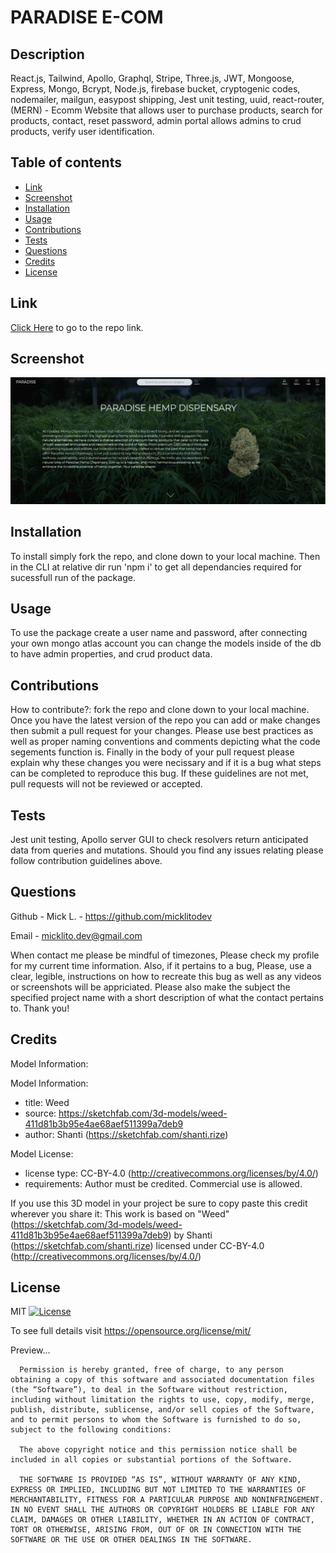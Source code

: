 # PARADISE E-COM

## Description

React.js, Tailwind, Apollo, Graphql, Stripe, Three.js, JWT, Mongoose, Express, Mongo, Bcrypt, Node.js, firebase bucket, cryptogenic codes, nodemailer, mailgun, easypost shipping, Jest unit testing, uuid, react-router, (MERN) - Ecomm Website that allows user to purchase products, search for products, contact, reset password, admin portal allows admins to crud products, verify user identification.

## Table of contents

- [ Link ](#link)
- [ Screenshot ](#screenshot)
- [ Installation ](#installation)
- [ Usage ](#usage)
- [ Contributions ](#contributions)
- [ Tests ](#tests)
- [ Questions ](#questions)
- [ Credits ](#credits)
- [ License ](#license)

## Link

[Click Here](notyet) to go to the repo link.

## Screenshot

![image](./client/public/paradisess.png)

## Installation

To install simply fork the repo, and clone down to your local machine. Then in the CLI at relative dir run 'npm i' to get all dependancies required for sucessfull run of the package.

## Usage

To use the package create a user name and password, after connecting your own mongo atlas account you can change the models inside of the db to have admin properties, and crud product data.

## Contributions

How to contribute?:
fork the repo and clone down to your local machine. Once you have the latest version of the repo you can add or make changes then submit a pull request for your changes. Please use best practices as well as proper naming conventions and comments depicting what the code segements function is. Finally in the body of your pull request please explain why these changes you were necissary and if it is a bug what steps can be completed to reproduce this bug. If these guidelines are not met, pull requests will not be reviewed or accepted.

## Tests

Jest unit testing, Apollo server GUI to check resolvers return anticipated data from queries and mutations. Should you find any issues relating please follow contribution guidelines above.

## Questions

Github - Mick L. - https://github.com/micklitodev

Email - micklito.dev@gmail.com

When contact me please be mindful of timezones, Please check my profile for my
current time information. Also, if it pertains to a bug, Please, use a clear,
legible, instructions on how to recreate this bug as well as any videos or
screenshots will be appriciated. Please also make the subject the specified project
name with a short description of what the contact pertains to. Thank you!

## Credits

Model Information:

Model Information:

- title: Weed
- source: https://sketchfab.com/3d-models/weed-411d81b3b95e4ae68aef511399a7deb9
- author: Shanti (https://sketchfab.com/shanti.rize)

Model License:

- license type: CC-BY-4.0 (http://creativecommons.org/licenses/by/4.0/)
- requirements: Author must be credited. Commercial use is allowed.

If you use this 3D model in your project be sure to copy paste this credit wherever you share it:
This work is based on "Weed" (https://sketchfab.com/3d-models/weed-411d81b3b95e4ae68aef511399a7deb9) by Shanti (https://sketchfab.com/shanti.rize) licensed under CC-BY-4.0 (http://creativecommons.org/licenses/by/4.0/)

## License

MIT [![License](https://img.shields.io/badge/license-MIT-green)](./LICENSE)

To see full details visit https://opensource.org/license/mit/

Preview...

      Permission is hereby granted, free of charge, to any person obtaining a copy of this software and associated documentation files (the “Software”), to deal in the Software without restriction, including without limitation the rights to use, copy, modify, merge, publish, distribute, sublicense, and/or sell copies of the Software, and to permit persons to whom the Software is furnished to do so, subject to the following conditions:

      The above copyright notice and this permission notice shall be included in all copies or substantial portions of the Software.

      THE SOFTWARE IS PROVIDED “AS IS”, WITHOUT WARRANTY OF ANY KIND, EXPRESS OR IMPLIED, INCLUDING BUT NOT LIMITED TO THE WARRANTIES OF MERCHANTABILITY, FITNESS FOR A PARTICULAR PURPOSE AND NONINFRINGEMENT. IN NO EVENT SHALL THE AUTHORS OR COPYRIGHT HOLDERS BE LIABLE FOR ANY CLAIM, DAMAGES OR OTHER LIABILITY, WHETHER IN AN ACTION OF CONTRACT, TORT OR OTHERWISE, ARISING FROM, OUT OF OR IN CONNECTION WITH THE SOFTWARE OR THE USE OR OTHER DEALINGS IN THE SOFTWARE.
